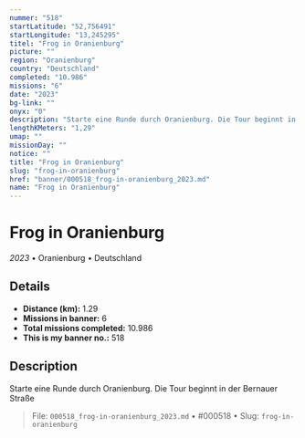 ```yaml
---
nummer: "518"
startLatitude: "52,756491"
startLongitude: "13,245295"
titel: "Frog in Oranienburg"
picture: ""
region: "Oranienburg"
country: "Deutschland"
completed: "10.986"
missions: "6"
date: "2023"
bg-link: ""
onyx: "0"
description: "Starte eine Runde durch Oranienburg. Die Tour beginnt in der Bernauer Straße"
lengthKMeters: "1,29"
umap: ""
missionDay: ""
notice: ""
title: "Frog in Oranienburg"
slug: "frog-in-oranienburg"
href: "banner/000518_frog-in-oranienburg_2023.md"
name: "Frog in Oranienburg"
---
```

# Frog in Oranienburg

*2023* • Oranienburg • Deutschland





## Details
- **Distance (km):** 1.29
- **Missions in banner:** 6
- **Total missions completed:** 10.986
- **This is my banner no.:** 518



## Description
Starte eine Runde durch Oranienburg. Die Tour beginnt in der Bernauer Straße




> File: `000518_frog-in-oranienburg_2023.md`
> • #000518
> • Slug: `frog-in-oranienburg`
